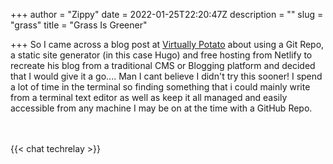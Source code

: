 +++
author = "Zippy"
date = 2022-01-25T22:20:47Z
description = ""
slug = "grass"
title = "Grass Is Greener"

+++
So I came across a blog post at [Virtually Potato](https://www.virtuallypotato.com/ "Virtually Potato") about using a Git Repo, a static site generator (in this case Hugo) and free hosting from Netlify to recreate his blog from a traditional CMS or Blogging platform and decided that I would give it a go.... Man I cant believe I didn't try this sooner! I spend a lot of time in the terminal so finding something that i could mainly write from a terminal text editor as well as keep it all managed and easily accessible from any machine I may be on at the time with a GitHub Repo.

<br>
<br>
{{< chat techrelay >}}